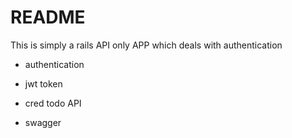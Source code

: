 # README

This is simply a rails API only APP which deals with authentication

* authentication

* jwt token

* cred todo API

* swagger